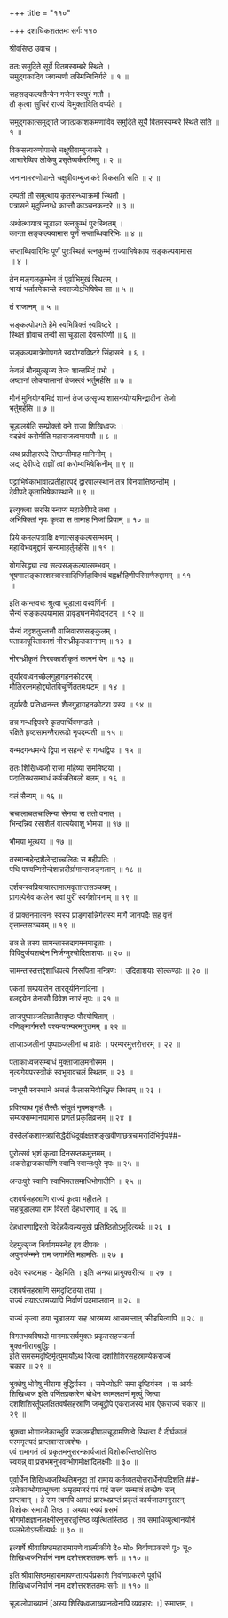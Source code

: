 +++
title = "११०"

+++
दशाधिकशततमः सर्गः ११०  
  
श्रीवसिष्ठ उवाच ।  
  
ततः समुदिते सूर्ये वितमस्यम्बरे स्थिते ।  
समुद्गकादिव जगन्मणौ तस्मिन्विनिर्गते ॥ १ ॥  
  
सहसङ्कल्पसैन्येन गजेन स्वपुरं गतौ ।  
तौ कृत्वा सुचिरं राज्यं विमुक्ताविति वर्ण्यते ॥   
  
समुद्गकात्समुद्गते जगत्प्रकाशकमणाविव समुदिते सूर्ये वितमस्यम्बरे स्थिते सति ॥   
१ ॥  
  
विकसत्यरुणोपान्ते चक्षुषीवाम्बुजाकरे ।  
आचारेष्विव लोकेषु प्रसृतेष्वर्करश्मिषु ॥ २ ॥  
  
जनानामरुणोपान्ते चक्षुषीवाम्बुजाकरे विकसति सति ॥ २ ॥  
  
दम्पती तौ समुत्थाय कृतसन्ध्याक्रमौ स्थितौ ।  
पत्रासने मृदुस्निग्धे कान्तौ काञ्चनकन्दरे ॥ ३ ॥  
  
अथोत्थायात्र चूडाला रत्नकुम्भं पुरःस्थितम् ।  
कान्ता सङ्कल्पयामास पूर्णं सप्ताब्धिवारिभिः ॥ ४ ॥  
  
सप्ताब्धिवारिभिः पूर्णं पुरःस्थितं रत्नकुम्भं राज्याभिषेकाय सङ्कल्पयामास   
॥ ४ ॥  
  
तेन मङ्गलकुम्भेन तं पूर्वाभिमुखं स्थितम् ।  
भार्या भर्तारमेकान्ते स्वराज्येऽभिषिषेच सा ॥ ५ ॥  
  
तं राजानम् ॥ ५ ॥  
  
सङ्कल्पोपगते हैमे स्वभिषिक्तं स्वविष्टरे ।  
स्थितं प्रोवाच तन्वी सा चूडाला देवरूपिणी ॥ ६ ॥  
  
सङ्कल्पमात्रेणोपगते स्वयोग्यविष्टरे सिंहासने ॥ ६ ॥  
  
केवलं मौनमुत्सृज्य तेजः शान्तमिदं प्रभो ।  
अष्टानां लोकपालानां तेजस्त्वं भर्तुमर्हसि ॥ ७ ॥  
  
मौनं मुनियोग्यमिदं शान्तं तेज उत्सृज्य शासनयोग्यमिन्द्रादीनां तेजो   
भर्तुमर्हसि ॥ ७ ॥   
  
चूडालयेति सम्प्रोक्तो वने राजा शिखिध्वजः ।  
वदन्नेवं करोमीति महाराजत्वमाययौ ॥ ८ ॥  
  
  
अथ प्रतीहारपदे तिष्ठन्तीमाह मानिनीम् ।  
अद्य देवीपदे राज्ञीं त्वां करोम्यभिषेकिनीम् ॥ ९ ॥  
  
पट्टाभिषेकाभावात्प्रतीहारपदं द्वारपालस्थानं तत्र विनयात्तिष्ठन्तीम् ।   
देवीपदे कृताभिषेकास्थाने ॥ ९ ॥  
  
इत्युक्त्वा सरसि स्नाप्य महादेवीपदे तथा ।  
अभिषिक्तां नृपः कृत्वा स तामाह निजां प्रियाम् ॥ १० ॥  
  
प्रिये कमलपत्राक्षि क्षणात्सङ्कल्पसम्भवम् ।  
महाविभवमुद्दामं सन्यमाहर्तुमर्हसि ॥ ११ ॥  
  
योगसिद्ध्या तव सत्यसङ्कल्पात्सम्भवम् ।   
भूषणालङ्कारशस्त्रास्त्रादिभिर्महाविभवं बह्वक्षौहिणीपरिमाणैरुद्दामम् ॥ ११   
॥   
  
इति कान्तवचः श्रुत्वा चूडाला वरवर्णिनी ।  
सैन्यं सङ्कल्पयामास प्रावृड्घनमिवोद्भटम् ॥ १२ ॥  
  
सैन्यं ददृशतुस्तत्तौ वाजिवारणसङ्कुलम् ।  
पताकापूरिताकाशं नीरन्ध्रीकृतकाननम् ॥ १३ ॥  
  
नीरन्ध्रीकृतं निरवकाशीकृतं काननं येन ॥ १३ ॥  
  
तूर्यारवध्वनच्छैलगुहागहनकोटरम् ।  
मौलिरत्नमहोद्द्योतविचूर्णिततमःपटम् ॥ १४ ॥  
  
तूर्यारवैः प्रतिध्वनन्तः शैलगुहागहनकोटरा यस्य ॥ १४ ॥  
  
तत्र गन्धद्विपवरे कृतपार्थिवमण्डले ।  
रक्षिते हृष्टसामन्तैरारूढो नृपदम्पती ॥ १५ ॥  
  
यन्मदगन्धमन्ये द्विपा न सहन्ते स गन्धद्विपः ॥ १५ ॥  
  
ततः शिखिध्वजो राजा महिष्या सममिष्टया ।  
पदातिरथसम्बाधं कर्षन्नतिबलो बलम् ॥ १६ ॥  
  
वलं सैन्यम् ॥ १६ ॥  
  
चचालाचलचालिन्या सेनया स ततो वनात् ।  
भिन्दन्निव रसाशैलं वात्ययेवाशु भौमया ॥ १७ ॥  
  
भौमया भूत्थया ॥ १७ ॥   
  
तस्मान्महेन्द्रशैलेन्द्राच्चलितः स महीपतिः ।  
पथि पश्यन्गिरीन्देशान्नदीर्ग्रामान्सजङ्गलान् ॥ १८ ॥  
  
दर्शयन्स्वप्रियायास्तमात्मवृत्तान्तसञ्चयम् ।  
प्रागल्पेनैव कालेन स्वां पुरीं स्वर्गशोभनाम् ॥ १९ ॥  
  
तं प्राक्तनमात्मनः स्वस्य प्राङ्गरान्निर्गतस्य मार्गे जानपदैः सह वृत्तं   
वृत्तान्तसञ्चयम् ॥ १९ ॥  
  
तत्र ते तस्य सामन्तास्तदागमनमादृताः ।  
विविदुर्जयशब्देन निर्जग्मुश्चोदिताशयाः ॥ २० ॥  
  
सामन्तास्तत्तद्देशाधिपत्ये निरूपिता मन्त्रिणः । उदिताशयाः सोत्कण्ठाः ॥ २० ॥   
  
एकतां सम्प्रयातेन तारतूर्यनिनादिना ।  
बलद्वयेन तेनासौ विवेश नगरं नृपः ॥ २१ ॥  
  
लाजपुष्पाञ्जलिव्रातैरावृष्टः पौरयोषिताम् ।  
वणिङ्मार्गमसौ पश्यन्परम्परमनुत्तमम् ॥ २२ ॥  
  
लाजाञ्जलीनां पुष्पाञ्जलीनां च व्रातैः । परम्परमुत्तरोत्तरम् ॥ २२ ॥  
  
पताकाध्वजसम्बाधं मुक्ताजालमनोरमम् ।  
नृत्यगेयपरस्त्रीकं स्वभूमावचलं स्थितम् ॥ २३ ॥  
  
स्वभूमौ स्वस्थाने अचलं कैलासमिवोच्छ्रितं स्थितम् ॥ २३ ॥  
  
प्रविश्याथ गृहं तैस्तैः संयुतं नृपमङ्गलैः ।  
सम्यक्सम्मानयामास प्रणतं प्रकृतिव्रजम् ॥ २४ ॥  
  
तैस्तैर्लोकशास्त्रप्रसिद्धैर्दधिदूर्वाक्षतशङ्खवीणाछत्रचामरादिभिर्नृप##-  
  
पुरोत्सवं भृशं कृत्वा दिनसप्तकमुत्तमम् ।  
अकरोद्राजकार्याणि स्वानि स्वान्तःपुरे नृपः ॥ २५ ॥  
  
अन्तःपुरे स्वानि स्वाभिमतसमाधिभोगादीनि ॥ २५ ॥  
  
दशवर्षसहस्राणि राज्यं कृत्वा महीतले ।  
सहचूडालया राम विरतो देहधारणात् ॥ २६ ॥  
  
देहधारणाद्विरतो विदेहकैवल्यसुखे प्रतिष्ठितोऽभूदित्यर्थः ॥ २६ ॥  
  
देहमुत्सृज्य निर्वाणमस्नेह इव दीपकः ।  
अपुनर्जन्मने राम जगामेति महामतिः ॥ २७ ॥  
  
तदेव स्पष्टमाह - देहमिति । इति अनया प्रागुक्तरीत्या ॥ २७ ॥  
  
दशवर्षसहस्राणि समदृष्टितया तया ।  
राज्यं तयाऽऽरमय्यापि निर्वाणं पदमाप्तवान् ॥ २८ ॥  
  
राज्यं कृत्वा तया चूडालया सह आरमय्य आसमन्तात् क्रीडयित्वापि ॥ २८ ॥  
  
विगतभयविषादो मानमात्सर्यमुक्तः प्रकृतसहजकर्मा   
भुक्तनीरागबुद्धिः ।  
इति समसमदृष्टिर्मृत्युमार्योऽथ जित्वा दशशिशिरसहस्राण्येकराज्यं   
चकार ॥ २९ ॥  
  
भुक्तेषु भोगेषु नीरागा बुद्धिर्यस्य । समेभ्योऽपि समा दृष्टिर्यस्य । स आर्यः   
शिखिध्वज इति वर्णितप्रकारेण बोधेन कामलक्षणं मृत्युं जित्वा   
दशशिशिरर्तूपलक्षितवर्षसहस्राणि जम्बूद्वीपे एकराजस्य भाव ऐकराज्यं चकार ॥   
२९ ॥  
  
भुक्त्वा भोगाननेकान्भुवि सकलमहीपालचूडामणित्वे स्थित्वा वै दीर्घकालं   
परममृतपदं प्राप्तवान्सत्त्वशेषः ।  
एवं रामागतं त्वं प्रकृतमनुसरन्कार्यजातं विशोकस्तिष्ठोत्तिष्ठ   
स्वयन्न् वा प्रसभमनुभवन्भोगमोक्षादिलक्ष्मीः ॥ ३० ॥  
  
पूर्वार्धेन शिखिध्वजस्थितिमनूद्य तां रामाय कर्तव्यतयोत्तरार्धेनोपदिशति ##-  
अनेकान्भोगान्भुक्त्वा अमृतमजरं परं पदं सत्त्वं सन्मात्रं तच्छेषः सन्   
प्राप्तवान् । हे राम त्वमपि आगतं प्रारब्धप्राप्तं प्रकृतं कार्यजातमनुसरन्   
विशोकः समाधौ तिष्ठ । अथवा स्वयं प्रसभं   
भोगमोक्षज्ञानलक्ष्मीरनुसरन्नुत्तिष्ठ व्युत्थितस्तिष्ठ । तव समाधिव्युत्थानयोर्न   
फलभेदोऽस्तीत्यर्थः ॥ ३० ॥  
  
इत्यार्षे श्रीवासिष्ठमहारामायणे वाल्मीकीये दे० मो० निर्वाणप्रकरणे पू० चू०   
शिखिध्वजनिर्वाणं नाम दशोत्तरशततमः सर्गः ॥ ११० ॥  
  
इति श्रीवासिष्ठमहारामायणतात्पर्यप्रकाशे निर्वाणप्रकरणे पूर्वार्धे   
शिखिध्वजनिर्वाणं नाम दशोत्तरशततमः सर्गः ॥ ११० ॥  
  
चूडालोपाख्यानं [अस्य शिखिध्वजाख्यानत्वेनापि व्यवहारः ।] समाप्तम् ।   
  